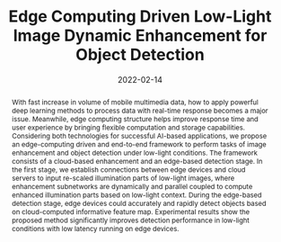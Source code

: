 ---
title: 'Edge Computing Driven Low-Light Image Dynamic Enhancement for Object Detection'

# Authors
authors:
  - Yirui Wu
  - Haifeng Guo
  - Chinmay Chakraborty
  - Mohammad R. Khosravi
  - Stefano Berretti
  - Shaohua Wan

# Author notes (optional)
author_notes:
  # - 'Equal contribution'
  # - 'Equal contribution'
  # - 'Equal contribution'
  # - 'Equal contribution'

date: '2022-02-14'
doi: '10.1109/TNSE.2022.3151502'

# Schedule page publish date (NOT publication's date).
publishDate: '2022-02-14'

# Publication type.
publication_types: ['article-journal']

# Publication name and optional abbreviated publication name.
publication: IEEE Transactions on Network Science and Engineering
publication_short: IEEE TNSE'22(中科院二区)

# Volume and issue
volume: 10
issue: 5
pages: '3086-3098'


# Abstract
abstract: 'With fast increase in volume of mobile multimedia data, how to apply powerful deep learning methods to process data with real-time response becomes a major issue. Meanwhile, edge computing structure helps improve response time and user experience by bringing flexible computation and storage capabilities. Considering both technologies for successful AI-based applications, we propose an edge-computing driven and end-to-end framework to perform tasks of image enhancement and object detection under low-light conditions. The framework consists of a cloud-based enhancement and an edge-based detection stage. In the first stage, we establish connections between edge devices and cloud servers to input re-scaled illumination parts of low-light images, where enhancement subnetworks are dynamically and parallel coupled to compute enhanced illumination parts based on low-light context. During the edge-based detection stage, edge devices could accurately and rapidly detect objects based on cloud-computed informative feature map. Experimental results show the proposed method significantly improves detection performance in low-light conditions with low latency running on edge devices.'


tags: []

# Display this page in the Featured widget?
featured: true


url_pdf: ''

---